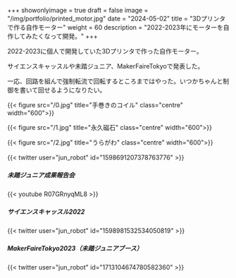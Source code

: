 
+++ 
showonlyimage = true 
draft = false 
image = "/img/portfolio/printed_motor.jpg" 
date = "2024-05-02" 
title = "3Dプリンタで作る自作モーター"
weight = 60
description = "2022-2023年にモーターを自作してみたくなって開発。"
+++

2022-2023に個人で開発していた3Dプリンタで作った自作モーター。

サイエンスキャッスルや未踏ジュニア、MakerFaireTokyoで発表した。

一応、回路を組んで強制転流で回転するところまではやった。いつかちゃんと制御を書いて回せるようになりたい。

{{< figure src="/0.jpg" title="手巻きのコイル" class="centre" width="600">}}

{{< figure src="/1.jpg" title="永久磁石" class="centre" width="600">}}

{{< figure src="/2.jpg" title="うらがわ" class="centre" width="600">}}

{{< twitter user="jun_robot" id="1598691207378763776" >}}
　

##### 未踏ジュニア成果報告会
{{< youtube R07GRnyqML8 >}}
　

##### サイエンスキャッスル2022
{{< twitter user="jun_robot" id="1598981532534050819" >}}
　

##### MakerFaireTokyo2023（未踏ジュニアブース）
{{< twitter user="jun_robot" id="1713104674780582360" >}}
　

<!-- <script src="https://gist.github.com/Jun-robot/f736b453749d5fd4403814f72565bef4.js"></script> -->